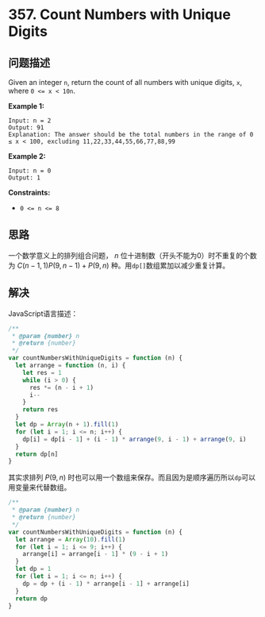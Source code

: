 # 357. Count Numbers with Unique Digits

## 问题描述

Given an integer `n`, return the count of all numbers with unique digits, `x`, where `0 <= x < 10n`.

**Example 1:**

```
Input: n = 2
Output: 91
Explanation: The answer should be the total numbers in the range of 0 ≤ x < 100, excluding 11,22,33,44,55,66,77,88,99
```

**Example 2:**

```
Input: n = 0
Output: 1
```

**Constraints:**

- `0 <= n <= 8`

## 思路

一个数学意义上的排列组合问题， $n$ 位十进制数（开头不能为0）时不重复的个数为 $C(n-1,1)P(9,n-1)+P(9,n)$ 种。用``dp[]``数组累加以减少重复计算。

## 解决

JavaScript语言描述：

```javascript
/**
 * @param {number} n
 * @return {number}
 */
var countNumbersWithUniqueDigits = function (n) {
  let arrange = function (n, i) {
    let res = 1
    while (i > 0) {
      res *= (n - i + 1)
      i--
    }
    return res
  }
  let dp = Array(n + 1).fill(1)
  for (let i = 1; i <= n; i++) {
    dp[i] = dp[i - 1] + (i - 1) * arrange(9, i - 1) + arrange(9, i)
  }
  return dp[n]
}
```

其实求排列 $P(9,n)$ 时也可以用一个数组来保存。而且因为是顺序遍历所以`dp`可以用变量来代替数组。

```javascript
/**
 * @param {number} n
 * @return {number}
 */
var countNumbersWithUniqueDigits = function (n) {
  let arrange = Array(10).fill(1)
  for (let i = 1; i <= 9; i++) {
    arrange[i] = arrange[i - 1] * (9 - i + 1)
  }
  let dp = 1
  for (let i = 1; i <= n; i++) {
    dp = dp + (i - 1) * arrange[i - 1] + arrange[i]
  }
  return dp
}
```
